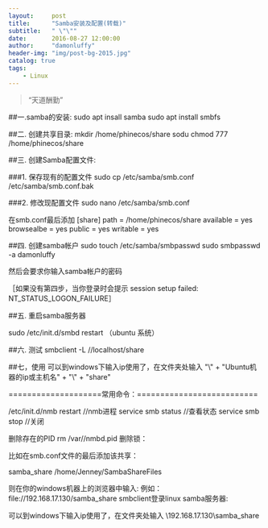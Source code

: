 ```yaml
---
layout:     post
title:      "Samba安装及配置(转载)"
subtitle:   " \"\""
date:       2016-08-27 12:00:00
author:     "damonluffy"
header-img: "img/post-bg-2015.jpg"
catalog: true
tags:
    - Linux
---
```


> “天道酬勤”

##一.samba的安装:
sudo apt insall samba
sudo apt install smbfs

##二. 创建共享目录:
mkdir /home/phinecos/share
sodu chmod 777 /home/phinecos/share

##三. 创建Samba配置文件:

###1. 保存现有的配置文件
sudo cp /etc/samba/smb.conf /etc/samba/smb.conf.bak

###2. 修改现配置文件
sudo nano /etc/samba/smb.conf

在smb.conf最后添加
[share]
      path = /home/phinecos/share
      available = yes
      browsealbe = yes
      public = yes
      writable = yes

##四. 创建samba帐户
  sudo touch /etc/samba/smbpasswd
  sudo smbpasswd -a damonluffy

然后会要求你输入samba帐户的密码

 ［如果没有第四步，当你登录时会提示 session setup failed: NT_STATUS_LOGON_FAILURE］

##五. 重启samba服务器

sudo /etc/init.d/smbd restart （ubuntu 系统）

##六. 测试
smbclient -L //localhost/share

##七，使用
可以到windows下输入ip使用了，在文件夹处输入 "\\" + "Ubuntu机器的ip或主机名" + "\\" + "share"

 
====================常用命令：==========================

/etc/init.d/nmb restart //nmb进程
service smb status //查看状态
service smb stop //关闭
 
 
删除存在的PID
rm /var//nmbd.pid
删除锁：
 
比如在smb.conf文件的最后添加该共享：

samba_share		/home/Jenney/SambaShareFiles				

则在你的windows机器上的浏览器中输入:
例如：file://192.168.17.130/samba_share
smbclient登录linux samba服务器:
 
可以到windows下输入ip使用了，在文件夹处输入 \\192.168.17.130\samba_share